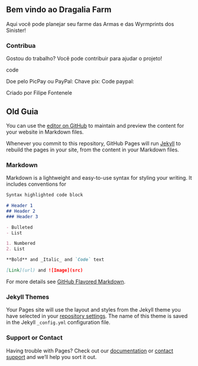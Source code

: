 ## Bem vindo ao Dragalia Farm
Aqui você pode planejar seu farme das Armas e das Wyrmprints dos Sinister!


### Contribua
Gostou do trabalho? Você pode contribuir para ajudar o projeto!

code

Doe pelo PicPay ou PayPal:
Chave pix:
Code paypal:










Criado por Filipe Fontenele

## Old Guia

You can use the [editor on GitHub](https://github.com/filipefont/Dragalia/edit/gh-pages/index.md) to maintain and preview the content for your website in Markdown files.

Whenever you commit to this repository, GitHub Pages will run [Jekyll](https://jekyllrb.com/) to rebuild the pages in your site, from the content in your Markdown files.

### Markdown

Markdown is a lightweight and easy-to-use syntax for styling your writing. It includes conventions for

```markdown
Syntax highlighted code block

# Header 1
## Header 2
### Header 3

- Bulleted
- List

1. Numbered
2. List

**Bold** and _Italic_ and `Code` text

[Link](url) and ![Image](src)
```

For more details see [GitHub Flavored Markdown](https://guides.github.com/features/mastering-markdown/).

### Jekyll Themes

Your Pages site will use the layout and styles from the Jekyll theme you have selected in your [repository settings](https://github.com/filipefont/Dragalia/settings/pages). The name of this theme is saved in the Jekyll `_config.yml` configuration file.

### Support or Contact

Having trouble with Pages? Check out our [documentation](https://docs.github.com/categories/github-pages-basics/) or [contact support](https://support.github.com/contact) and we’ll help you sort it out.
